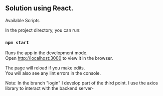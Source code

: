 

## Solution using React.



Available Scripts

In the project directory, you can run:

### `npm start`

Runs the app in the development mode.<br />
Open [http://localhost:3000](http://localhost:3000) to view it in the browser.

The page will reload if you make edits.<br />
You will also see any lint errors in the console.


Note: In the branch "login" I develop part of the third point. I use the axios library to interact with the backend server-